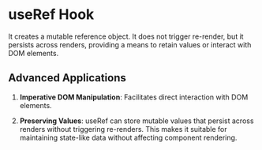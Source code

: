 # useRef Hook
It creates a mutable reference object. It does not trigger re-render, but it persists across renders, providing a means to retain values or interact with DOM elements.

## Advanced Applications
1. **Imperative DOM Manipulation**: Facilitates direct interaction with DOM elements.

2. **Preserving Values**: useRef can store mutable values that persist across renders without triggering re-renders. This makes it suitable for maintaining state-like data without affecting component rendering.


